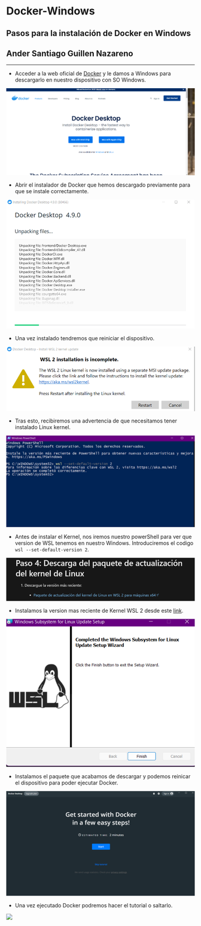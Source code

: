 # Docker-Windows

## Pasos para la instalación de Docker en Windows

## Ander Santiago Guillen Nazareno
***
- Acceder a la web oficial de [Docker](https://www.docker.com/products/docker-desktop/ "Instalar Docker") y le damos a Windows para descargarlo en nuestro dispositivo con SO Windows.

![](https://github.com/santygn/Docker-Windows/blob/da88f11f92d0a14c99df2ec894d4062e5f40b2e0/img/1.png)

- Abrir el instalador de Docker que hemos descargado previamente para que se instale correctamente.

![](https://github.com/santygn/Docker-Windows/blob/da88f11f92d0a14c99df2ec894d4062e5f40b2e0/img/2.png)

- Una vez instalado tendremos que reiniciar el dispositivo.

![](https://github.com/santygn/Docker-Windows/blob/da88f11f92d0a14c99df2ec894d4062e5f40b2e0/img/3.png)

- Tras esto, recibiremos una advertencia de que necesitamos tener instalado Linux kernel.

![](https://github.com/santygn/Docker-Windows/blob/da88f11f92d0a14c99df2ec894d4062e5f40b2e0/img/4.png)

- Antes de instalar el Kernel, nos iremos nuestro powerShell para ver que version de WSL tenemos en nuestro Windows. Introduciremos el codigo `wsl --set-default-version 2`.

![](https://github.com/santygn/Docker-Windows/blob/da88f11f92d0a14c99df2ec894d4062e5f40b2e0/img/5.png)

- Instalamos la version mas reciente de Kernel WSL 2 desde este [link](https://docs.microsoft.com/es-es/windows/wsl/install-manual#step-4---download-the-linux-kernel-update-package "Instalar Kernel").

![](https://github.com/santygn/Docker-Windows/blob/da88f11f92d0a14c99df2ec894d4062e5f40b2e0/img/6.png)

- Instalamos el paquete que acabamos de descargar y podemos reinicar el dispositivo para  poder ejecutar Docker.

![](https://github.com/santygn/Docker-Windows/blob/da88f11f92d0a14c99df2ec894d4062e5f40b2e0/img/7.png)

- Una vez ejecutado Docker podremos hacer el tutorial o saltarlo.

![](https://github.com/santygn/Docker-Windows/blob/da88f11f92d0a14c99df2ec894d4062e5f40b2e0/img/8.png)


